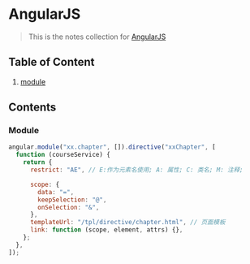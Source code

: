 # AngularJS

> This is the notes collection for [AngularJS]()

## Table of Content

1. [module](#module)

## Contents

### Module

<a name="module">

```js
angular.module("xx.chapter", []).directive("xxChapter", [
  function (courseService) {
    return {
      restrict: "AE", // E:作为元素名使用; A: 属性; C: 类名; M: 注释;

      scope: {
        data: "=",
        keepSelection: "@",
        onSelection: "&",
      },
      templateUrl: "/tpl/directive/chapter.html", // 页面模板
      link: function (scope, element, attrs) {},
    };
  },
]);
```
